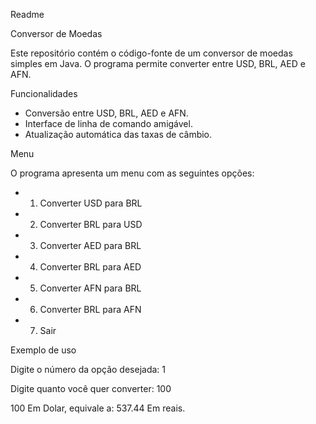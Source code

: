 Readme

Conversor de Moedas

Este repositório contém o código-fonte de um conversor de moedas simples em Java. O programa permite converter entre USD, BRL, AED e AFN.

Funcionalidades
 * Conversão entre USD, BRL, AED e AFN.
 * Interface de linha de comando amigável.
 * Atualização automática das taxas de câmbio.

Menu

O programa apresenta um menu com as seguintes opções:

 * 1) Converter USD para BRL
 * 2) Converter BRL para USD
 * 3) Converter AED para BRL
 * 4) Converter BRL para AED
 * 5) Converter AFN para BRL
 * 6) Converter BRL para AFN
 * 7) Sair

Exemplo de uso

Digite o número da opção desejada: 1

Digite quanto você quer converter: 100

100 Em Dolar, equivale a: 537.44 Em reais.
